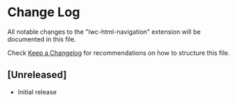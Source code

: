 # Change Log

All notable changes to the "lwc-html-navigation" extension will be documented in this file.

Check [Keep a Changelog](http://keepachangelog.com/) for recommendations on how to structure this file.

## [Unreleased]

- Initial release